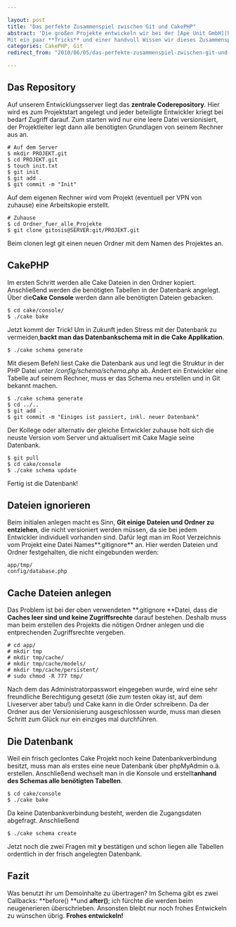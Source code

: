 ```yaml
---

layout: post
title: "Das perfekte Zusammenspiel zwischen Git und CakePHP"
abstract: 'Die großen Projekte entwickeln wir bei der [Ape Unit GmbH](http://www.apeunit.com "Webentwicklung und Medien aus Berlin") im Moment mit Teams zwischen 3 und 5 Kollegen. Um sich nicht gegenseitig das Leben schwer zu machen, nutzen wir **Git** zur Codeverwaltung und **CakePHP** für anspruchsvolle Webapplikationen.
Mit ein paar **Tricks** und einer handvoll Wissen wir dieses Zusammenspiel ein Hort der Freude! Dieser Artikel beschreibt das **Zusammenspiel zwischen Versionsverwaltung und Framework**.'
categories: CakePHP, Git
redirect_from: "2010/06/05/das-perfekte-zusammenspiel-zwischen-git-und-cakephp/"

---
```


## Das Repository
Auf unserem Entwicklungsserver liegt das **zentrale Coderepository**. Hier wird es zum Projektstart angelegt und jeder beteiligte Entwickler kriegt bei bedarf Zugriff darauf. Zum starten wird nur eine leere Datei versionisiert, der Projektleiter legt dann alle benötigten Grundlagen von seinem Rechner aus an.

    # Auf dem Server
    $ mkdir PROJEKT.git
    $ cd PROJEKT.git
    $ touch init.txt
    $ git init
    $ git add .
    $ git commit -m "Init"

Auf dem eigenen Rechner wird vom Projekt (eventuell per VPN von zuhause) eine Arbeitskopie erstellt.

    # Zuhause
    $ cd Ordner_fuer_alle_Projekte
    $ git clone gitosis@SERVER:git/PROJEKT.git

Beim clonen legt git einen neuen Ordner mit dem Namen des Projektes an.

## CakePHP
Im ersten Schritt werden alle Cake Dateien in den Ordner kopiert. Anschließend werden die benötigten Tabellen in der Datenbank angelegt. Über die**Cake Console** werden dann alle benötigten Dateien gebacken.

    $ cd cake/console/
    $ ./cake bake

Jetzt kommt der Trick! Um in Zukunft jeden Stress mit der Datenbank zu vermeiden,**backt man das Datenbankschema mit in die Cake Applikation**.

    $ ./cake schema generate

Mit diesem Befehl liest Cake die Datenbank aus und legt die Struktur in der PHP Datei unter _/config/schema/schema.php_ ab. Ändert ein Entwickler eine Tabelle auf seinem Rechner, muss er das Schema neu erstellen und in Git bekannt machen.

    $ ./cake schema generate
    $ cd ../..
    $ git add .
    $ git commit -m "Einiges ist passiert, inkl. neuer Datenbank"

Der Kollege oder alternativ der gleiche Entwickler zuhause holt sich die neuste Version vom Server und aktualisert mit Cake Magie seine Datenbank.

    $ git pull
    $ cd cake/console
    $ ./cake schema update

Fertig ist die Datenbank!

## Dateien ignorieren
Beim initialen anlegen macht es Sinn, **Git einige Dateien und Ordner zu entziehen**, die nicht versioniert werden müssen, da sie bei jedem Entwickler individuell vorhanden sind. Dafür legt man im Root Verzeichnis vom Projekt eine Datei Names**.gitignore** an.
Hier werden Dateien und Ordner festgehalten, die nicht eingebunden werden:

    app/tmp/
    config/database.php

## Cache Dateien anlegen
Das Problem ist bei der oben verwendeten **.gitignore **Datei, dass die **Caches leer sind und keine Zugriffsrechte** darauf bestehen. Deshalb muss man beim erstellen des Projekts die nötigen Ordner anlegen und die entprechenden Zugriffsrechte vergeben.

    # cd app/
    # mkdir tmp
    # mkdir tmp/cache/
    # mkdir tmp/cache/models/
    # mkdir tmp/cache/persistent/
    # sudo chmod -R 777 tmp/

Nach dem das Administratorpasswort eingegeben wurde, wird eine sehr freundliche Berechtigung gesetzt (die zum testen okay ist, auf dem Liveserver aber tabu!) und Cake kann in die Order schreibenn. Da der Ordner aus der Versionisierung ausgeschlossen wurde, muss man diesen Schritt zum Glück nur ein einziges mal durchführen.

## Die Datenbank
Weil ein frisch geclontes Cake Projekt noch keine Datenbankverbindung besitzt, muss man als erstes eine neue Datenbank über phpMyAdmin o.ä. erstellen. Anschließend wechselt man in die Konsole und erstellt**anhand des Schemas alle benötigten Tabellen**.

    $ cd cake/console
    $ ./cake bake

Da keine Datenbankverbindung besteht, werden die Zugangsdaten abgefragt. Anschließend

    $ ./cake schema create

Jetzt noch die zwei Fragen mit **y** bestätigen und schon liegen alle Tabellen ordentlich in der frisch angelegten Datenbank.

## Fazit
Was benutzt ihr um Demoinhalte zu übertragen? Im Schema gibt es zwei Callbacks: **before() **und **after()**; ich fürchte die werden beim neugenerieren überschrieben.
Ansonsten bleibt nur noch frohes Entwickeln zu wünschen übrig. **Frohes entwickeln!**